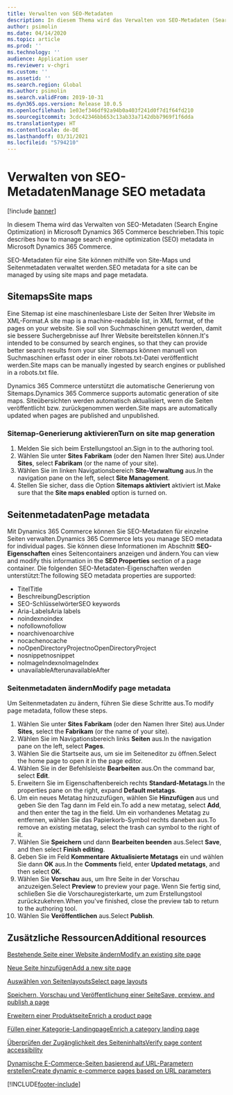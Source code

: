 ```yaml
---
title: Verwalten von SEO-Metadaten
description: In diesem Thema wird das Verwalten von SEO-Metadaten (Search Engine Optimization) in Microsoft Dynamics 365 Commerce beschrieben.
author: psimolin
ms.date: 04/14/2020
ms.topic: article
ms.prod: ''
ms.technology: ''
audience: Application user
ms.reviewer: v-chgri
ms.custom: ''
ms.assetid: ''
ms.search.region: Global
ms.author: psimolin
ms.search.validFrom: 2019-10-31
ms.dyn365.ops.version: Release 10.0.5
ms.openlocfilehash: 1e03ef346df92a94b0a403f241d0f7d1f64fd210
ms.sourcegitcommit: 3cdc42346bb653c13ab33a7142dbb7969f1f6dda
ms.translationtype: HT
ms.contentlocale: de-DE
ms.lasthandoff: 03/31/2021
ms.locfileid: "5794210"
---
```

# <a name="manage-seo-metadata"></a><span data-ttu-id="8aad4-103">Verwalten von SEO-Metadaten</span><span class="sxs-lookup"><span data-stu-id="8aad4-103">Manage SEO metadata</span></span>

[!include [banner](includes/banner.md)]

<span data-ttu-id="8aad4-104">In diesem Thema wird das Verwalten von SEO-Metadaten (Search Engine Optimization) in Microsoft Dynamics 365 Commerce beschrieben.</span><span class="sxs-lookup"><span data-stu-id="8aad4-104">This topic describes how to manage search engine optimization (SEO) metadata in Microsoft Dynamics 365 Commerce.</span></span>

<span data-ttu-id="8aad4-105">SEO-Metadaten für eine Site können mithilfe von Site-Maps und Seitenmetadaten verwaltet werden.</span><span class="sxs-lookup"><span data-stu-id="8aad4-105">SEO metadata for a site can be managed by using site maps and page metadata.</span></span>
    
## <a name="site-maps"></a><span data-ttu-id="8aad4-106">Sitemaps</span><span class="sxs-lookup"><span data-stu-id="8aad4-106">Site maps</span></span>

<span data-ttu-id="8aad4-107">Eine Sitemap ist eine maschinenlesbare Liste der Seiten Ihrer Website im XML-Format.</span><span class="sxs-lookup"><span data-stu-id="8aad4-107">A site map is a machine-readable list, in XML format, of the pages on your website.</span></span> <span data-ttu-id="8aad4-108">Sie soll von Suchmaschinen genutzt werden, damit sie bessere Suchergebnisse auf Ihrer Website bereitstellen können.</span><span class="sxs-lookup"><span data-stu-id="8aad4-108">It's intended to be consumed by search engines, so that they can provide better search results from your site.</span></span> <span data-ttu-id="8aad4-109">Sitemaps können manuell von Suchmaschinen erfasst oder in einer robots.txt-Datei veröffentlicht werden.</span><span class="sxs-lookup"><span data-stu-id="8aad4-109">Site maps can be manually ingested by search engines or published in a robots.txt file.</span></span>

<span data-ttu-id="8aad4-110">Dynamics 365 Commerce unterstützt die automatische Generierung von Sitemaps.</span><span class="sxs-lookup"><span data-stu-id="8aad4-110">Dynamics 365 Commerce supports automatic generation of site maps.</span></span> <span data-ttu-id="8aad4-111">Siteübersichten werden automatisch aktualisiert, wenn die Seiten veröffentlicht bzw. zurückgenommen werden.</span><span class="sxs-lookup"><span data-stu-id="8aad4-111">Site maps are automatically updated when pages are published and unpublished.</span></span>

### <a name="turn-on-site-map-generation"></a><span data-ttu-id="8aad4-112">Sitemap-Generierung aktivieren</span><span class="sxs-lookup"><span data-stu-id="8aad4-112">Turn on site map generation</span></span>

1. <span data-ttu-id="8aad4-113">Melden Sie sich beim Erstellungstool an.</span><span class="sxs-lookup"><span data-stu-id="8aad4-113">Sign in to the authoring tool.</span></span>
1. <span data-ttu-id="8aad4-114">Wählen Sie unter **Sites** **Fabrikam** (oder den Namen Ihrer Site) aus.</span><span class="sxs-lookup"><span data-stu-id="8aad4-114">Under **Sites**, select **Fabrikam** (or the name of your site).</span></span>
1. <span data-ttu-id="8aad4-115">Wählen Sie im linken Navigationsbereich **Site-Verwaltung** aus.</span><span class="sxs-lookup"><span data-stu-id="8aad4-115">In the navigation pane on the left, select **Site Management**.</span></span>
1. <span data-ttu-id="8aad4-116">Stellen Sie sicher, dass die Option **Sitemaps aktiviert** aktiviert ist.</span><span class="sxs-lookup"><span data-stu-id="8aad4-116">Make sure that the **Site maps enabled** option is turned on.</span></span>

## <a name="page-metadata"></a><span data-ttu-id="8aad4-117">Seitenmetadaten</span><span class="sxs-lookup"><span data-stu-id="8aad4-117">Page metadata</span></span>

<span data-ttu-id="8aad4-118">Mit Dynamics 365 Commerce können Sie SEO-Metadaten für einzelne Seiten verwalten.</span><span class="sxs-lookup"><span data-stu-id="8aad4-118">Dynamics 365 Commerce lets you manage SEO metadata for individual pages.</span></span> <span data-ttu-id="8aad4-119">Sie können diese Informationen im Abschnitt **SEO-Eigenschaften** eines Seitencontainers anzeigen und ändern.</span><span class="sxs-lookup"><span data-stu-id="8aad4-119">You can view and modify this information in the **SEO Properties** section of a page container.</span></span> <span data-ttu-id="8aad4-120">Die folgenden SEO-Metadaten-Eigenschaften werden unterstützt:</span><span class="sxs-lookup"><span data-stu-id="8aad4-120">The following SEO metadata properties are supported:</span></span>

- <span data-ttu-id="8aad4-121">Titel</span><span class="sxs-lookup"><span data-stu-id="8aad4-121">Title</span></span>
- <span data-ttu-id="8aad4-122">Beschreibung</span><span class="sxs-lookup"><span data-stu-id="8aad4-122">Description</span></span>
- <span data-ttu-id="8aad4-123">SEO-Schlüsselwörter</span><span class="sxs-lookup"><span data-stu-id="8aad4-123">SEO keywords</span></span>
- <span data-ttu-id="8aad4-124">Aria-Labels</span><span class="sxs-lookup"><span data-stu-id="8aad4-124">Aria labels</span></span>
- <span data-ttu-id="8aad4-125">noindex</span><span class="sxs-lookup"><span data-stu-id="8aad4-125">noindex</span></span>
- <span data-ttu-id="8aad4-126">nofollow</span><span class="sxs-lookup"><span data-stu-id="8aad4-126">nofollow</span></span>
- <span data-ttu-id="8aad4-127">noarchive</span><span class="sxs-lookup"><span data-stu-id="8aad4-127">noarchive</span></span>
- <span data-ttu-id="8aad4-128">nocache</span><span class="sxs-lookup"><span data-stu-id="8aad4-128">nocache</span></span>
- <span data-ttu-id="8aad4-129">noOpenDirectoryProject</span><span class="sxs-lookup"><span data-stu-id="8aad4-129">noOpenDirectoryProject</span></span>
- <span data-ttu-id="8aad4-130">nosnippet</span><span class="sxs-lookup"><span data-stu-id="8aad4-130">nosnippet</span></span>
- <span data-ttu-id="8aad4-131">noImageIndex</span><span class="sxs-lookup"><span data-stu-id="8aad4-131">noImageIndex</span></span>
- <span data-ttu-id="8aad4-132">unavailableAfter</span><span class="sxs-lookup"><span data-stu-id="8aad4-132">unavailableAfter</span></span>

### <a name="modify-page-metadata"></a><span data-ttu-id="8aad4-133">Seitenmetadaten ändern</span><span class="sxs-lookup"><span data-stu-id="8aad4-133">Modify page metadata</span></span>

<span data-ttu-id="8aad4-134">Um Seitenmetadaten zu ändern, führen Sie diese Schritte aus.</span><span class="sxs-lookup"><span data-stu-id="8aad4-134">To modify page metadata, follow these steps.</span></span>

1. <span data-ttu-id="8aad4-135">Wählen Sie unter **Sites** **Fabrikam** (oder den Namen Ihrer Site) aus.</span><span class="sxs-lookup"><span data-stu-id="8aad4-135">Under **Sites**, select the **Fabrikam** (or the name of your site).</span></span>
1. <span data-ttu-id="8aad4-136">Wählen Sie im Navigationsbereich links **Seiten** aus.</span><span class="sxs-lookup"><span data-stu-id="8aad4-136">In the navigation pane on the left, select **Pages**.</span></span>
1. <span data-ttu-id="8aad4-137">Wählen Sie die Startseite aus, um sie im Seiteneditor zu öffnen.</span><span class="sxs-lookup"><span data-stu-id="8aad4-137">Select the home page to open it in the page editor.</span></span>
1. <span data-ttu-id="8aad4-138">Wählen Sie in der Befehlsleiste **Bearbeiten** aus.</span><span class="sxs-lookup"><span data-stu-id="8aad4-138">On the command bar, select **Edit**.</span></span>
1. <span data-ttu-id="8aad4-139">Erweitern Sie im Eigenschaftenbereich rechts **Standard-Metatags**.</span><span class="sxs-lookup"><span data-stu-id="8aad4-139">In the properties pane on the right, expand **Default metatags**.</span></span>
1. <span data-ttu-id="8aad4-140">Um ein neues Metatag hinzuzufügen, wählen Sie **Hinzufügen** aus und geben Sie den Tag dann im Feld ein.</span><span class="sxs-lookup"><span data-stu-id="8aad4-140">To add a new metatag, select **Add**, and then enter the tag in the field.</span></span> <span data-ttu-id="8aad4-141">Um ein vorhandenes Metatag zu entfernen, wählen Sie das Papierkorb-Symbol rechts daneben aus.</span><span class="sxs-lookup"><span data-stu-id="8aad4-141">To remove an existing metatag, select the trash can symbol to the right of it.</span></span>
1. <span data-ttu-id="8aad4-142">Wählen Sie **Speichern** und dann **Bearbeiten beenden** aus.</span><span class="sxs-lookup"><span data-stu-id="8aad4-142">Select **Save**, and then select **Finish editing**.</span></span>
1. <span data-ttu-id="8aad4-143">Geben Sie im Feld **Kommentare** **Aktualisierte Metatags** ein und wählen Sie dann **OK** aus.</span><span class="sxs-lookup"><span data-stu-id="8aad4-143">In the **Comments** field, enter **Updated metatags**, and then select **OK**.</span></span>
1. <span data-ttu-id="8aad4-144">Wählen Sie **Vorschau** aus, um Ihre Seite in der Vorschau anzuzeigen.</span><span class="sxs-lookup"><span data-stu-id="8aad4-144">Select **Preview** to preview your page.</span></span> <span data-ttu-id="8aad4-145">Wenn Sie fertig sind, schließen Sie die Vorschauregisterkarte, um zum Erstellungstool zurückzukehren.</span><span class="sxs-lookup"><span data-stu-id="8aad4-145">When you've finished, close the preview tab to return to the authoring tool.</span></span>
1. <span data-ttu-id="8aad4-146">Wählen Sie **Veröffentlichen** aus.</span><span class="sxs-lookup"><span data-stu-id="8aad4-146">Select **Publish**.</span></span>

## <a name="additional-resources"></a><span data-ttu-id="8aad4-147">Zusätzliche Ressourcen</span><span class="sxs-lookup"><span data-stu-id="8aad4-147">Additional resources</span></span>

[<span data-ttu-id="8aad4-148">Bestehende Seite einer Website ändern</span><span class="sxs-lookup"><span data-stu-id="8aad4-148">Modify an existing site page</span></span>](modify-existing-page.md)

[<span data-ttu-id="8aad4-149">Neue Seite hinzufügen</span><span class="sxs-lookup"><span data-stu-id="8aad4-149">Add a new site page</span></span>](add-new-page.md)

[<span data-ttu-id="8aad4-150">Auswählen von Seitenlayouts</span><span class="sxs-lookup"><span data-stu-id="8aad4-150">Select page layouts</span></span>](select-page-layouts.md)

[<span data-ttu-id="8aad4-151">Speichern, Vorschau und Veröffentlichung einer Seite</span><span class="sxs-lookup"><span data-stu-id="8aad4-151">Save, preview, and publish a page</span></span>](save-preview-publish-page.md)

[<span data-ttu-id="8aad4-152">Erweitern einer Produktseite</span><span class="sxs-lookup"><span data-stu-id="8aad4-152">Enrich a product page</span></span>](enrich-product-page.md)

[<span data-ttu-id="8aad4-153">Füllen einer Kategorie-Landingpage</span><span class="sxs-lookup"><span data-stu-id="8aad4-153">Enrich a category landing page</span></span>](enrich-category-page.md)

[<span data-ttu-id="8aad4-154">Überprüfen der Zugänglichkeit des Seiteninhalts</span><span class="sxs-lookup"><span data-stu-id="8aad4-154">Verify page content accessibility</span></span>](verify-accessibility.md)

[<span data-ttu-id="8aad4-155">Dynamische E-Commerce-Seiten basierend auf URL-Parametern erstellen</span><span class="sxs-lookup"><span data-stu-id="8aad4-155">Create dynamic e-commerce pages based on URL parameters</span></span>](create-dynamic-pages.md)


[!INCLUDE[footer-include](../includes/footer-banner.md)]
